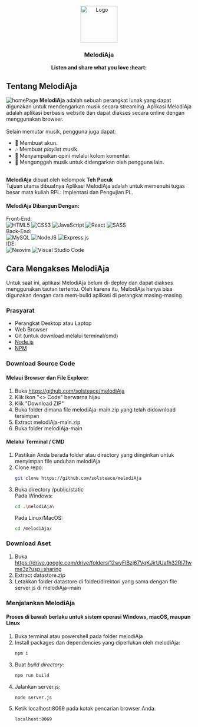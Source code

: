 <br />
<div align="center">
  <a href="https://github.com/solsteace/melodiAja">
    <img src="public/static/img/meLogo.png" alt="Logo" width="100" height="100">
  </a>

<h3 align="center">MelodiAja</h3>
  <p align="center">
    <strong>Listen and share what you love :heart:</strong>
  </p>
</div>

## Tentang MelodiAja
![homePage](https://github.com/randhayoga/melodiAja/assets/92174528/cce8c3a2-dacf-401d-a164-000358459683)
<strong>MelodiAja</strong> adalah sebuah perangkat lunak yang dapat digunakan untuk mendengarkan musik secara streaming.
Aplikasi MelodiAja adalah aplikasi berbasis website dan dapat diakses secara online dengan menggunakan browser.<br><br>
Selain memutar musik, pengguna juga dapat:
* :bust_in_silhouette: Membuat akun.
* :notes: Membuat _playlist_ musik.
* :speech_balloon: Menyampaikan opini melalui kolom komentar.
* :guitar: Mengunggah musik untuk didengarkan oleh pengguna lain.

<br><strong>MelodiAja</strong> dibuat oleh kelompok <strong>Teh Pucuk</strong>
<br>Tujuan utama dibuatnya Aplikasi MelodiAja adalah untuk memenuhi tugas besar mata kuliah RPL: Implentasi dan Pengujian PL.

#### MelodiAja Dibangun Dengan:

Front-End:<br>
![HTML5](https://img.shields.io/badge/html5-%23E34F26.svg?style=for-the-badge&logo=html5&logoColor=white)
![CSS3](https://img.shields.io/badge/css3-%231572B6.svg?style=for-the-badge&logo=css3&logoColor=white)
![JavaScript](https://img.shields.io/badge/javascript-%23323330.svg?style=for-the-badge&logo=javascript&logoColor=%23F7DF1E)
![React](https://img.shields.io/badge/react-%2320232a.svg?style=for-the-badge&logo=react&logoColor=%2361DAFB)
![SASS](https://img.shields.io/badge/SASS-hotpink.svg?style=for-the-badge&logo=SASS&logoColor=white)<br>
Back-End:<br>
![MySQL](https://img.shields.io/badge/mysql-%2300f.svg?style=for-the-badge&logo=mysql&logoColor=white)
![NodeJS](https://img.shields.io/badge/node.js-6DA55F?style=for-the-badge&logo=node.js&logoColor=white)
![Express.js](https://img.shields.io/badge/express.js-%23404d59.svg?style=for-the-badge&logo=express&logoColor=%2361DAFB)<br>
IDE:<br>
![Neovim](https://img.shields.io/badge/NeoVim-%2357A143.svg?&style=for-the-badge&logo=neovim&logoColor=white)
![Visual Studio Code](https://img.shields.io/badge/Visual%20Studio%20Code-0078d7.svg?style=for-the-badge&logo=visual-studio-code&logoColor=white)<br>

<!-- GETTING STARTED -->
## Cara Mengakses MelodiAja
Untuk saat ini, aplikasi MelodiAja belum di-deploy dan dapat diakses menggunakan tautan tertentu.
 Oleh karena itu, MelodiAja hanya bisa digunakan dengan cara mem-build aplikasi di perangkat masing-masing.

### Prasyarat

* Perangkat Desktop atau Laptop
* Web Browser
* Git (untuk download melalui terminal/cmd)
* [Node.js](https://nodejs.org/en)
* [NPM](https://docs.npmjs.com/downloading-and-installing-node-js-and-npm)

### Download Source Code
#### Melaui Browser dan File Explorer
1. Buka https://github.com/solsteace/melodiAja
2. Klik ikon "<> Code" berwarna hijau
3. Klik "Download ZIP"
4. Buka folder dimana file melodiAja-main.zip yang telah didownload tersimpan
5. Extract melodiAja-main.zip
6. Buka folder melodiAja-main
    
#### Melalui Terminal / CMD
1. Pastikan Anda berada folder atau directory yang diinginkan untuk menyimpan file unduhan melodiAja
2. Clone repo:
   ```sh
   git clone https://github.com/solsteace/melodiAja
   ```
3. Buka directory /public/static<br>
   Pada Windows:
   ```sh
   cd .\melodiAja\
   ```
   Pada Linux/MacOS:
   ```sh
   cd /melodiAja/
   ```

### Download Aset
1. Buka https://drive.google.com/drive/folders/12wyFlBzj67VqKJirUUafh32RI7fwme3z?usp=sharing
2. Extract datastore.zip
3. Letakkan folder datastore di folder/direktori yang sama dengan file server.js di melodiAja-main

### Menjalankan MelodiAja
#### Proses di bawah berlaku untuk sistem operasi Windows, macOS, maupun Linux
1. Buka terminal atau powershell pada folder melodiAja
2. Install packages dan dependencies yang diperlukan oleh melodiAja:
   ```sh
   npm i
   ```
3. Buat *build directory*:
   ```sh
   npm run build
   ```
4. Jalankan server.js:
   ```sh
   node server.js
   ```
5. Ketik localhost:8069 pada kotak pencarian browser Anda.
   ```sh
   localhost:8069
   ```
